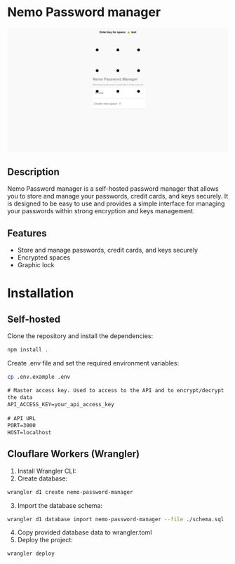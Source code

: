 # Nemo Password manager

![image](static/screenshots/desktop1.png)

## Description

Nemo Password manager is a self-hosted password manager that allows you to store and manage your passwords, credit cards, and keys securely. It is designed to be easy to use and provides a simple interface for managing your passwords within strong encryption and keys management.

## Features
- Store and manage passwords, credit cards, and keys securely
- Encrypted spaces
- Graphic lock

# Installation

## Self-hosted

Clone the repository and install the dependencies:

```bash
npm install .
```

Create .env file and set the required environment variables:

```bash
cp .env.example .env
```

```dotenv
# Master access key. Used to access to the API and to encrypt/decrypt the data
API_ACCESS_KEY=your_api_access_key

# API URL
PORT=3000
HOST=localhost
```

## Clouflare Workers (Wrangler)

1. Install Wrangler CLI:
2. Create database:
```bash
wrangler d1 create nemo-password-manager
```

3. Import the database schema:
```bash
wrangler d1 database import nemo-password-manager --file ./schema.sql
```

4. Copy provided database data to wrangler.toml
5. Deploy the project:
```bash
wrangler deploy
```

